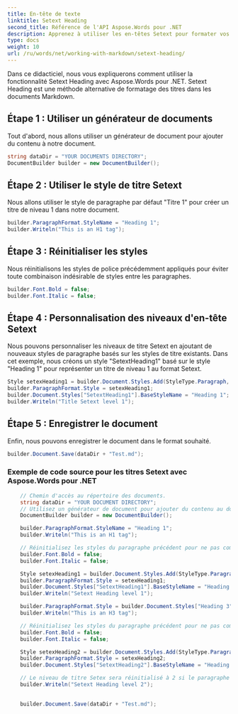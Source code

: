 ```yaml
---
title: En-tête de texte
linktitle: Setext Heading
second_title: Référence de l'API Aspose.Words pour .NET
description: Apprenez à utiliser les en-têtes Setext pour formater vos documents avec le guide étape par étape Aspose.Words pour .NET.
type: docs
weight: 10
url: /ru/words/net/working-with-markdown/setext-heading/
---
```


Dans ce didacticiel, nous vous expliquerons comment utiliser la fonctionnalité Setext Heading avec Aspose.Words pour .NET. Setext Heading est une méthode alternative de formatage des titres dans les documents Markdown.

## Étape 1 : Utiliser un générateur de documents

Tout d'abord, nous allons utiliser un générateur de document pour ajouter du contenu à notre document.

```csharp
string dataDir = "YOUR DOCUMENTS DIRECTORY";
DocumentBuilder builder = new DocumentBuilder();
```

## Étape 2 : Utiliser le style de titre Setext

Nous allons utiliser le style de paragraphe par défaut "Titre 1" pour créer un titre de niveau 1 dans notre document.

```csharp
builder.ParagraphFormat.StyleName = "Heading 1";
builder.Writeln("This is an H1 tag");
```

## Étape 3 : Réinitialiser les styles

Nous réinitialisons les styles de police précédemment appliqués pour éviter toute combinaison indésirable de styles entre les paragraphes.

```csharp
builder.Font.Bold = false;
builder.Font.Italic = false;
```

## Étape 4 : Personnalisation des niveaux d'en-tête Setext

Nous pouvons personnaliser les niveaux de titre Setext en ajoutant de nouveaux styles de paragraphe basés sur les styles de titre existants. Dans cet exemple, nous créons un style "SetextHeading1" basé sur le style "Heading 1" pour représenter un titre de niveau 1 au format Setext.

```csharp
Style setexHeading1 = builder.Document.Styles.Add(StyleType.Paragraph, "SetextHeading1");
builder.ParagraphFormat.Style = setexHeading1;
builder.Document.Styles["SetextHeading1"].BaseStyleName = "Heading 1";
builder.Writeln("Title Setext level 1");
```

## Étape 5 : Enregistrer le document

Enfin, nous pouvons enregistrer le document dans le format souhaité.

```csharp
builder.Document.Save(dataDir + "Test.md");
```

### Exemple de code source pour les titres Setext avec Aspose.Words pour .NET

```csharp
	// Chemin d'accès au répertoire des documents.
	string dataDir = "YOUR DOCUMENT DIRECTORY";
	// Utilisez un générateur de document pour ajouter du contenu au document.
	DocumentBuilder builder = new DocumentBuilder();

	builder.ParagraphFormat.StyleName = "Heading 1";
	builder.Writeln("This is an H1 tag");

	// Réinitialisez les styles du paragraphe précédent pour ne pas combiner les styles entre les paragraphes.
	builder.Font.Bold = false;
	builder.Font.Italic = false;

	Style setexHeading1 = builder.Document.Styles.Add(StyleType.Paragraph, "SetextHeading1");
	builder.ParagraphFormat.Style = setexHeading1;
	builder.Document.Styles["SetextHeading1"].BaseStyleName = "Heading 1";
	builder.Writeln("Setext Heading level 1");

	builder.ParagraphFormat.Style = builder.Document.Styles["Heading 3"];
	builder.Writeln("This is an H3 tag");

	// Réinitialisez les styles du paragraphe précédent pour ne pas combiner les styles entre les paragraphes.
	builder.Font.Bold = false;
	builder.Font.Italic = false;

	Style setexHeading2 = builder.Document.Styles.Add(StyleType.Paragraph, "SetextHeading2");
	builder.ParagraphFormat.Style = setexHeading2;
	builder.Document.Styles["SetextHeading2"].BaseStyleName = "Heading 3";

	// Le niveau de titre Setex sera réinitialisé à 2 si le paragraphe de base a un niveau de titre supérieur à 2.
	builder.Writeln("Setext Heading level 2");
	

	builder.Document.Save(dataDir + "Test.md");
```




